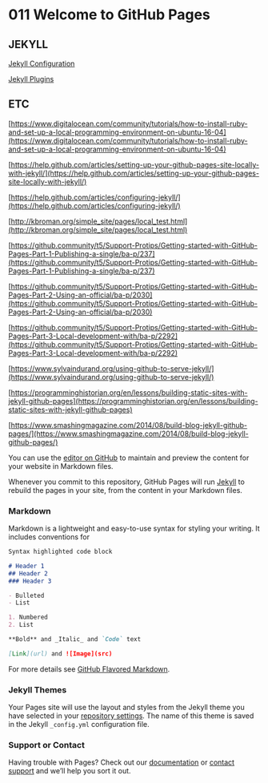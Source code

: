 # 011 Welcome to GitHub Pages

## JEKYLL

[Jekyll Configuration](https://jekyllrb.com/docs/configuration/)

[Jekyll Plugins](https://help.github.com/articles/configuring-jekyll-plugins/)

## ETC

[https://www.digitalocean.com/community/tutorials/how-to-install-ruby-and-set-up-a-local-programming-environment-on-ubuntu-16-04](https://www.digitalocean.com/community/tutorials/how-to-install-ruby-and-set-up-a-local-programming-environment-on-ubuntu-16-04)

[https://help.github.com/articles/setting-up-your-github-pages-site-locally-with-jekyll/](https://help.github.com/articles/setting-up-your-github-pages-site-locally-with-jekyll/)

[https://help.github.com/articles/configuring-jekyll/](https://help.github.com/articles/configuring-jekyll/)

[http://kbroman.org/simple_site/pages/local_test.html](http://kbroman.org/simple_site/pages/local_test.html)

[https://github.community/t5/Support-Protips/Getting-started-with-GitHub-Pages-Part-1-Publishing-a-single/ba-p/237](https://github.community/t5/Support-Protips/Getting-started-with-GitHub-Pages-Part-1-Publishing-a-single/ba-p/237)

[https://github.community/t5/Support-Protips/Getting-started-with-GitHub-Pages-Part-2-Using-an-official/ba-p/2030](https://github.community/t5/Support-Protips/Getting-started-with-GitHub-Pages-Part-2-Using-an-official/ba-p/2030)

[https://github.community/t5/Support-Protips/Getting-started-with-GitHub-Pages-Part-3-Local-development-with/ba-p/2292](https://github.community/t5/Support-Protips/Getting-started-with-GitHub-Pages-Part-3-Local-development-with/ba-p/2292)

[https://www.sylvaindurand.org/using-github-to-serve-jekyll/](https://www.sylvaindurand.org/using-github-to-serve-jekyll/)

[https://programminghistorian.org/en/lessons/building-static-sites-with-jekyll-github-pages](https://programminghistorian.org/en/lessons/building-static-sites-with-jekyll-github-pages)

[https://www.smashingmagazine.com/2014/08/build-blog-jekyll-github-pages/](https://www.smashingmagazine.com/2014/08/build-blog-jekyll-github-pages/)


You can use the [editor on GitHub](https://github.com/rms46/WebWeb4/edit/master/README.md) to maintain and preview the content for your website in Markdown files.

Whenever you commit to this repository, GitHub Pages will run [Jekyll](https://jekyllrb.com/) to rebuild the pages in your site, from the content in your Markdown files.

### Markdown

Markdown is a lightweight and easy-to-use syntax for styling your writing. It includes conventions for

```markdown
Syntax highlighted code block

# Header 1
## Header 2
### Header 3

- Bulleted
- List

1. Numbered
2. List

**Bold** and _Italic_ and `Code` text

[Link](url) and ![Image](src)
```

For more details see [GitHub Flavored Markdown](https://guides.github.com/features/mastering-markdown/).

### Jekyll Themes

Your Pages site will use the layout and styles from the Jekyll theme you have selected in your [repository settings](https://github.com/rms46/WebWeb4/settings). The name of this theme is saved in the Jekyll `_config.yml` configuration file.

### Support or Contact

Having trouble with Pages? Check out our [documentation](https://help.github.com/categories/github-pages-basics/) or [contact support](https://github.com/contact) and we’ll help you sort it out.
